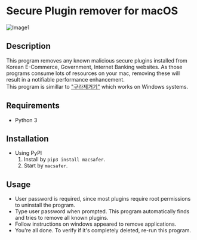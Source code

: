 #  Secure Plugin remover for macOS
![Image1](https://raw.githubusercontent.com/thy2134/MacSAFER/master/images/run-1.png)

## Description
This program removes any known malicious secure plugins installed from Korean E-Commerce, Government, Internet Banking websites. As those programs consume lots of resources on your mac, removing these will result in a notifiable performance enhancement.    
This program is simillar to ["구라제거기"](http://teus.me/427) which works on Windows systems.
## Requirements
- Python 3

## Installation 
- Using PyPI 
    1. Install by `pip3 install macsafer`.
    2. Start by `macsafer`.

## Usage
- User password is required, since most plugins require root permissions to uninstall the program.
- Type user password when prompted. This program automatically finds and tries to remove all known plugins.
- Follow instructions on windows appeared to remove applications.
- You're all done. To verify if it's completely deleted, re-run this program. 